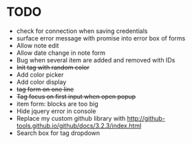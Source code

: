 # TODO

* check for connection when saving credentials
* surface error message with promise into error box of forms
* Allow note edit
* Allow date change in note form
* Bug when several item are added and removed with IDs
* ~~Init tag with random color~~
* Add color picker
* Add color display
* ~~tag form on one line~~
* ~~Tag focus on first input when open popup~~
* item form: blocks are too big
* Hide jquery error in console
* Replace my custom github library with http://github-tools.github.io/github/docs/3.2.3/index.html
* Search box for tag dropdown